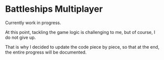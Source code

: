 # Battleships Multiplayer
Currently work in progress.

At this point, tackling the game logic is challenging to me, but of course, I do not give up.

That is why I decided to update the code piece by piece, so that at the end, the entire progress will be documented.

